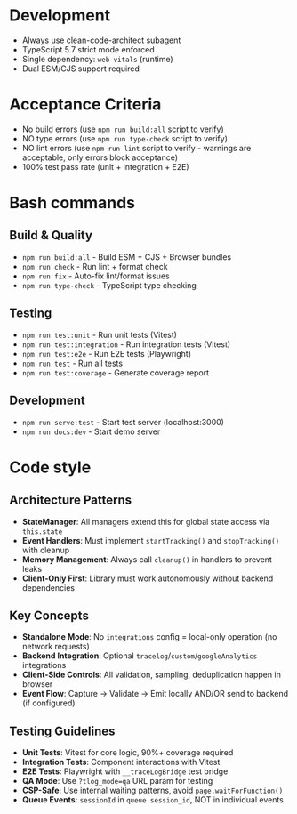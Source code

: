 # Development
- Always use clean-code-architect subagent
- TypeScript 5.7 strict mode enforced
- Single dependency: `web-vitals` (runtime)
- Dual ESM/CJS support required

# Acceptance Criteria

- No build errors (use `npm run build:all` script to verify)
- NO type errors (use `npm run type-check` script to verify)
- NO lint errors (use `npm run lint` script to verify - warnings are acceptable, only errors block acceptance)
- 100% test pass rate (unit + integration + E2E)

# Bash commands

## Build & Quality
- `npm run build:all` - Build ESM + CJS + Browser bundles
- `npm run check` - Run lint + format check
- `npm run fix` - Auto-fix lint/format issues
- `npm run type-check` - TypeScript type checking

## Testing
- `npm run test:unit` - Run unit tests (Vitest)
- `npm run test:integration` - Run integration tests (Vitest)
- `npm run test:e2e` - Run E2E tests (Playwright)
- `npm run test` - Run all tests
- `npm run test:coverage` - Generate coverage report

## Development
- `npm run serve:test` - Start test server (localhost:3000)
- `npm run docs:dev` - Start demo server

# Code style

## Architecture Patterns
- **StateManager**: All managers extend this for global state access via `this.state`
- **Event Handlers**: Must implement `startTracking()` and `stopTracking()` with cleanup
- **Memory Management**: Always call `cleanup()` in handlers to prevent leaks
- **Client-Only First**: Library must work autonomously without backend dependencies

## Key Concepts
- **Standalone Mode**: No `integrations` config = local-only operation (no network requests)
- **Backend Integration**: Optional `tracelog`/`custom`/`googleAnalytics` integrations
- **Client-Side Controls**: All validation, sampling, deduplication happen in browser
- **Event Flow**: Capture → Validate → Emit locally AND/OR send to backend (if configured)

## Testing Guidelines
- **Unit Tests**: Vitest for core logic, 90%+ coverage required
- **Integration Tests**: Component interactions with Vitest
- **E2E Tests**: Playwright with `__traceLogBridge` test bridge
- **QA Mode**: Use `?tlog_mode=qa` URL param for testing
- **CSP-Safe**: Use internal waiting patterns, avoid `page.waitForFunction()`
- **Queue Events**: `sessionId` in `queue.session_id`, NOT in individual events
